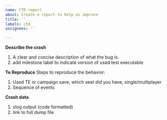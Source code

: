 ```yaml
---
name: CTD report
about: Create a report to help us improve
title: ''
labels: ctd
assignees: ''

---
```


**Describe the crash**
1. A clear and concise description of what the bug is.
2. add milestone label to indicate version of used test executable

**To Reproduce**
Steps to reproduce the behavior:
1. Used TE or campaign save, which seat did you have, single/multiplayer
2. Sequence of events

**Crash data**
1. xlog output (code formatted)
2. link to full dump file

